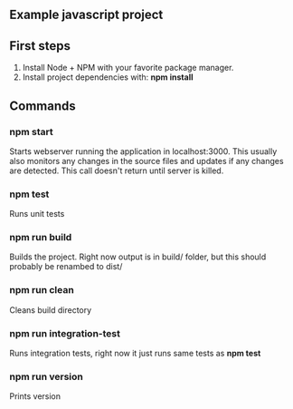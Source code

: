 ## Example javascript project

## First steps

1. Install Node + NPM with your favorite package manager.
2. Install project dependencies with: __npm install__

## Commands

### npm start

Starts webserver running the application in localhost:3000. This usually also monitors any changes in the source files and updates if any changes are detected. This call doesn't return until server is killed.

### npm test

Runs unit tests

### npm run build

Builds the project. Right now output is in build/ folder, but this should probably be renambed to dist/

### npm run clean

Cleans build directory

### npm run integration-test

Runs integration tests, right now it just runs same tests as __npm test__

### npm run version

Prints version
